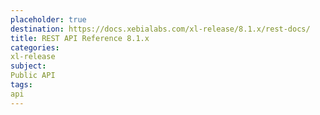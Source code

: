```yaml
---
placeholder: true
destination: https://docs.xebialabs.com/xl-release/8.1.x/rest-docs/
title: REST API Reference 8.1.x
categories:
xl-release
subject:
Public API
tags:
api
---
```

